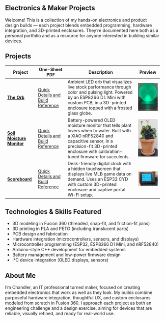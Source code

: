 ## Electronics & Maker Projects

Welcome! This is a collection of my hands-on electronics and product design builds — each project blends embedded programming, hardware integration, and 3D-printed enclosures.
They’re documented here both as a personal portfolio and as a resource for anyone interested in building similar devices.

## Projects
| Project | One-Sheet PDF | Description | Preview |
|---------|-----------------------|-------------|---------|
| [**The Orb**](./TheOrb) | [Quick Details and Build Reference](https://raw.githubusercontent.com/ChandlerEx/Projects/main/TheOrb/docs/Orb_One_Sheet.pdf) | Ambient LED orb that visualizes live stock performance through color and pulsing light. Powered by an ESP8266 D1 Mini with custom PCB, in a 3D-printed enclosure topped with a frosted glass globe. | <img src="./TheOrb/visual-media/OrbThumb.jpg" alt="The Orb Finished Build" width="150"/> |
| [**Soil Moisture Monitor**](./SoilMonitor) | [Quick Details and Build Reference](https://raw.githubusercontent.com/ChandlerEx/Projects/main/SoilMonitor/docs/SoilMon_One_Sheet.pdf) | Battery-powered OLED moisture monitor that tells plant lovers when to water. Built with a XIAO nRF52840 and capacitive sensor, in a precision-fit 3D-printed enclosure with calibration-tuned firmware for succulents. | <img src="./SoilMonitor/visual-media/SoilMonInUse.jpg" alt="Soil Moisture Monitor in Use" width="150"/> |
| [**Scoreboard**](./Scoreboard) | [Quick Details and Build Reference](https://raw.githubusercontent.com/ChandlerEx/Projects/main/Scoreboard/docs/Scoreboard_One_Sheet.pdf) | Desk-friendly digital clock with a hidden touchscreen that displays live MLB game data on demand. Uses an ESP32 CYD with custom 3D-printed enclosure and captive portal Wi-Fi setup. | <img src="./Scoreboard/visual-media/ScoreboardScore.jpg" alt="Scoreboard Showing Live MLB Score" width="150"/> |

## Technologies & Skills Featured
- 3D modeling in Fusion 360 (threaded, snap-fit, and friction-fit joins)
- 3D printing in PLA and PETG (including translucent parts)
- PCB design and fabrication
- Hardware integration (microcontrollers, sensors, and displays)
- Microcontroller programming (ESP32, ESP8266 D1 Mini, and nRF52840)
- Arduino-style C++ development for embedded systems
- Battery management and low-power firmware design
- I²C device integration (OLED displays, sensors)

## About Me
I’m Chandler, an IT professional turned maker, focused on creating embedded electronics that work as well as they look. My builds 
combine purposeful hardware integration, thoughtful UX, and custom enclosures modeled from scratch in Fusion 360. I approach each 
project as both an engineering challenge and a design exercise, aiming for devices that are reliable, visually refined, and ready for real-world use.
